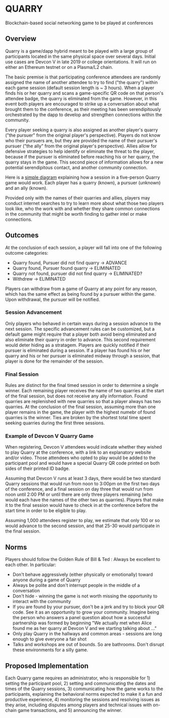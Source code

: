 # QUARRY
Blockchain-based social networking game to be played at conferences

## Overview
Quarry is a game/dapp hybrid meant to be played with a large group of participants located in the same physical space over several days.  Initial use cases are Devcon V in late 2019 or college orientations.  It will run on either an Ethereum testnet or on a Plasma/L2 chain. 

The basic premise is that participating conference attendees are randomly assigned the name of another attendee to try to find ("the quarry") within each game session (default session length is ~ 3 hours).  When a player finds his or her quarry and scans a game-specific QR code on that person's attendee badge, the quarry is eliminated from the game.  However, in this event both players are encouraged to strike up a conversation about what brought them to the conference, as their meeting has been serendipitously orchestrated by the dapp to develop and strengthen connections within the community. 

Every player seeking a quarry is also assigned as another player's quarry ("the pursuer" from the original player's perspective).  Players do not know who their pursuers are, but they are provided the name of their pursuer's pursuer ("the ally" from the original player's perspective).  Allies allow for defensive strategies to help identify or eliminate the threat to the player, because if the pursuer is eliminated before reaching his or her quarry, the quarry stays in the game.  This second piece of information allows for a new potential serendipitous contact, and another community connection.  

Here is a [simple diagram](https://github.com/vrortvedt/quarry/blob/master/Quarry_diagram.pdf) explaining how a session in a five-person Quarry game would work.  Each player has a quarry (known), a pursuer (unknown) and an ally (known).

Provided only with the names of their quarries and allies, players may conduct internet searches to try to learn more about what those two players look like, who the work with and whether they share common connections in the community that might be worth finding to gather intel or make connections.  

## Outcomes
At the conclusion of each session, a player will fall into one of the following outcome categories:
* Quarry found, Pursuer did not find quarry -> ADVANCE
* Quarry found, Pursuer found quarry -> ELIMINATED
* Quarry not found, pursuer did not find quarry -> ELIMINATED?
* Withdrew -> ELIMINATED

Players can withdraw from a game of Quarry at any point for any reason, which has the same effect as being found by a pursuer within the game.  Upon withdrawal, the pursuer will be notified.

### Session Advancement
Only players who behaved in certain ways during a session advance to the next session.  The specific advancement rules can be customized, but a default game might require that a player both avoid being eliminated and also eliminate their quarry in order to advance.  This second requirement would deter hiding as a stratagem.  Players are quickly notified if their pursuer is eliminated during a session.  If a player has found his or her quarry and his or her pursuer is eliminated midway through a session, that player is done for the remainder of the session.

### Final Session
Rules are distinct for the final timed session in order to determine a single winner.  Each remaining player receives the name of two quarries at the start of the final session, but does not receive any ally information.  Found quarries are replenished with new quarries so that a player always has two quarries.  At the conclusion of the final session, assuming more than one player remains in the game, the player with the highest numebr of found quarries is the winner.  Ties are broken by the shortest total time spent seeking quarries during the first three sessions. 

### Example of Devcon V Quarry Game
When registering, Devcon V attendees would indicate whether they wished to play Quarry at the conference, with a link to an explanatory website and/or video.  Those attendees who opted to play would be added to the participant pool and would have a special Quarry QR code printed on both sides of their printed ID badge.

Assuming that Devcon V runs at least 3 days, there would be two standard Quarry sessions that would run from noon to 3:00pm on the first two days of the conference, and a final session on day three that would run from noon until 2:00 PM or until there are only three players remaining (who would each have the names of the other two as quarries).  Players that make it to the final session would have to check in at the conference before the start time in order to be eligible to play.

Assuming 1,000 attendees register to play, we estimate that only 100 or so would advance to the second session, and that 25-30 would participate in the final session.

## Norms
Players should follow the Golden Rule of Bill & Ted : Always be excellent to each other. In particular:
* Don't behave aggressively (either physically or emotionally) toward anyone during a game of Quarry
* Always be polite and don't interrupt people in the middle of a conversation
* Don't hide - winning the game is not worth missing the opportunity to interact with the community
* If you are found by your pursuer, don't be a jerk and try to block your QR code.  See it as an opportunity to grow your community.  Imagine being the person who answers a panel question about how a successful partnership was formed by beginning "We actually met when Alice found me as her quarry at Devcon V and we starting talking about ..."
* Only play Quarry in the hallways and common areas - sessions are long enough to give everyone a fair shot
* Talks and workshops are out of bounds. So are bathrooms.  Don't disrupt these environments for a silly game.

## Proposed Implementation
Each Quarry game requires an administrator, who is responsible for 1) setting the participant pool, 2) setting and communicating the dates and times of the Quarry sessions, 3) communicating how the game works to the participants, explaining the behavioral norms expected to make it a fun and productive experience, 4) monitoring the sessions and resolving issues as they arise, including disputes among players and technical issues with on-chain game transactions, and 5) announcing the winner.

